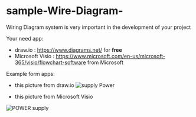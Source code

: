 # sample-Wire-Diagram-
Wiring Diagram system is very important in the development of your project

Your need app:
- draw.io : https://www.diagrams.net/ for **free** 
- Microsoft Visio  : https://www.microsoft.com/en-us/microsoft-365/visio/flowchart-software from Microsoft 

Example form apps:
- this picture from draw.io 
![supply Power](https://user-images.githubusercontent.com/88431038/229684599-ba4791b5-9095-40f5-aeba-273d6b0e02aa.png)

- this picture from Microsoft Visio

![POWER supply](https://user-images.githubusercontent.com/88431038/229684394-3625976d-901d-461f-9f9a-cc7027005f17.png)
